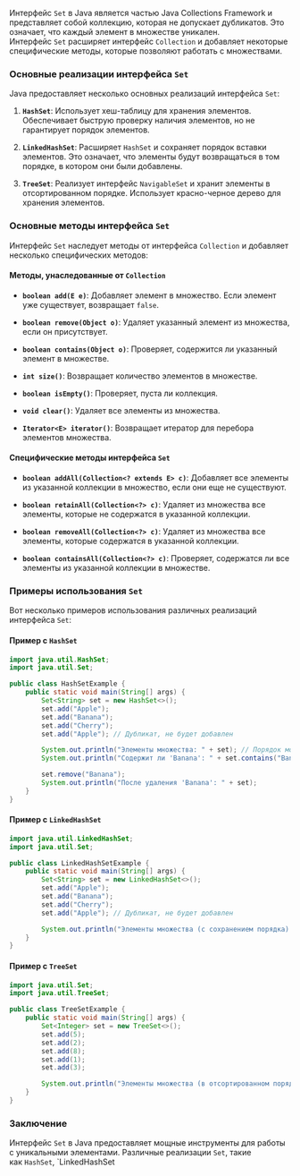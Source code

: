 Интерфейс `Set` в Java является частью Java Collections Framework и представляет собой коллекцию, которая не допускает дубликатов. Это означает, что каждый элемент в множестве уникален. Интерфейс `Set` расширяет интерфейс `Collection` и добавляет некоторые специфические методы, которые позволяют работать с множествами.

### Основные реализации интерфейса `Set`

Java предоставляет несколько основных реализаций интерфейса `Set`:

1. **`HashSet`**: Использует хеш-таблицу для хранения элементов. Обеспечивает быструю проверку наличия элементов, но не гарантирует порядок элементов.
    
2. **`LinkedHashSet`**: Расширяет `HashSet` и сохраняет порядок вставки элементов. Это означает, что элементы будут возвращаться в том порядке, в котором они были добавлены.
    
3. **`TreeSet`**: Реализует интерфейс `NavigableSet` и хранит элементы в отсортированном порядке. Использует красно-черное дерево для хранения элементов.
    

### Основные методы интерфейса `Set`

Интерфейс `Set` наследует методы от интерфейса `Collection` и добавляет несколько специфических методов:

#### Методы, унаследованные от `Collection`

- **`boolean add(E e)`**: Добавляет элемент в множество. Если элемент уже существует, возвращает `false`.
    
- **`boolean remove(Object o)`**: Удаляет указанный элемент из множества, если он присутствует.
    
- **`boolean contains(Object o)`**: Проверяет, содержится ли указанный элемент в множестве.
    
- **`int size()`**: Возвращает количество элементов в множестве.
    
- **`boolean isEmpty()`**: Проверяет, пуста ли коллекция.
    
- **`void clear()`**: Удаляет все элементы из множества.
    
- **`Iterator<E> iterator()`**: Возвращает итератор для перебора элементов множества.
    

#### Специфические методы интерфейса `Set`

- **`boolean addAll(Collection<? extends E> c)`**: Добавляет все элементы из указанной коллекции в множество, если они еще не существуют.
    
- **`boolean retainAll(Collection<?> c)`**: Удаляет из множества все элементы, которые не содержатся в указанной коллекции.
    
- **`boolean removeAll(Collection<?> c)`**: Удаляет из множества все элементы, которые содержатся в указанной коллекции.
    
- **`boolean containsAll(Collection<?> c)`**: Проверяет, содержатся ли все элементы из указанной коллекции в множестве.
    

### Примеры использования `Set`

Вот несколько примеров использования различных реализаций интерфейса `Set`:

#### Пример с `HashSet`

```java
import java.util.HashSet;
import java.util.Set;

public class HashSetExample {
    public static void main(String[] args) {
        Set<String> set = new HashSet<>();
        set.add("Apple");
        set.add("Banana");
        set.add("Cherry");
        set.add("Apple"); // Дубликат, не будет добавлен

        System.out.println("Элементы множества: " + set); // Порядок может быть произвольным
        System.out.println("Содержит ли 'Banana': " + set.contains("Banana")); // true

        set.remove("Banana");
        System.out.println("После удаления 'Banana': " + set);
    }
}
```

#### Пример с `LinkedHashSet`

```java
import java.util.LinkedHashSet;
import java.util.Set;

public class LinkedHashSetExample {
    public static void main(String[] args) {
        Set<String> set = new LinkedHashSet<>();
        set.add("Apple");
        set.add("Banana");
        set.add("Cherry");
        set.add("Apple"); // Дубликат, не будет добавлен

        System.out.println("Элементы множества (с сохранением порядка): " + set); // [Apple, Banana, Cherry]
    }
}
```

#### Пример с `TreeSet`

```java
import java.util.Set;
import java.util.TreeSet;

public class TreeSetExample {
    public static void main(String[] args) {
        Set<Integer> set = new TreeSet<>();
        set.add(5);
        set.add(2);
        set.add(8);
        set.add(1);
        set.add(3);

        System.out.println("Элементы множества (в отсортированном порядке): " + set); // [1, 2, 3, 5, 8]
    }
}
```

### Заключение

Интерфейс `Set` в Java предоставляет мощные инструменты для работы с уникальными элементами. Различные реализации `Set`, такие как `HashSet`, `LinkedHashSet